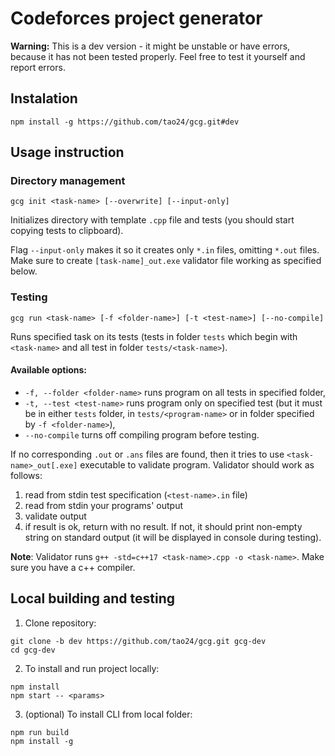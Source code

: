 # Codeforces project generator

**Warning:** This is a dev version - it might be unstable or have errors, because it has not been tested properly. Feel free to test it yourself and report errors.

## Instalation
```
npm install -g https://github.com/tao24/gcg.git#dev
```

## Usage instruction

### Directory management
```
gcg init <task-name> [--overwrite] [--input-only]
```

Initializes directory with template `.cpp` file and tests (you should start copying tests to clipboard).

Flag `--input-only` makes it so it creates only `*.in` files, omitting `*.out` files. Make sure to create `[task-name]_out.exe` validator file working as specified below.

### Testing

```
gcg run <task-name> [-f <folder-name>] [-t <test-name>] [--no-compile]
```

Runs specified task on its tests (tests in folder `tests` which begin with `<task-name>` and all test in folder `tests/<task-name>`). 
#### Available options:
- `-f, --folder <folder-name>` runs program on all tests in specified folder,
- `-t, --test <test-name>` runs program only on specified test (but it must be in either `tests` folder, in `tests/<program-name>` or in folder specified by `-f <folder-name>`),
- `--no-compile` turns off compiling program before testing.

If no corresponding `.out` or `.ans` files are found, then it tries to use `<task-name>_out[.exe]` executable to validate program. Validator should work as follows:

1. read from stdin test specification (`<test-name>.in` file)
2. read from stdin your programs' output
3. validate output
4. if result is ok, return with no result. If not, it should print non-empty string on standard output (it will be displayed in console during testing). 

**Note**: Validator runs ```g++ -std=c++17 <task-name>.cpp -o <task-name>```. Make sure you have a c++ compiler.


## Local building and testing

1. Clone repository:

```
git clone -b dev https://github.com/tao24/gcg.git gcg-dev
cd gcg-dev
```

2. To install and run project locally:

```
npm install
npm start -- <params>
```

3. (optional) To install CLI from local folder:

```
npm run build
npm install -g
```

<!-- Before publishing (or pushing to repository), remember to build first (`npm run build:prod`). -->
